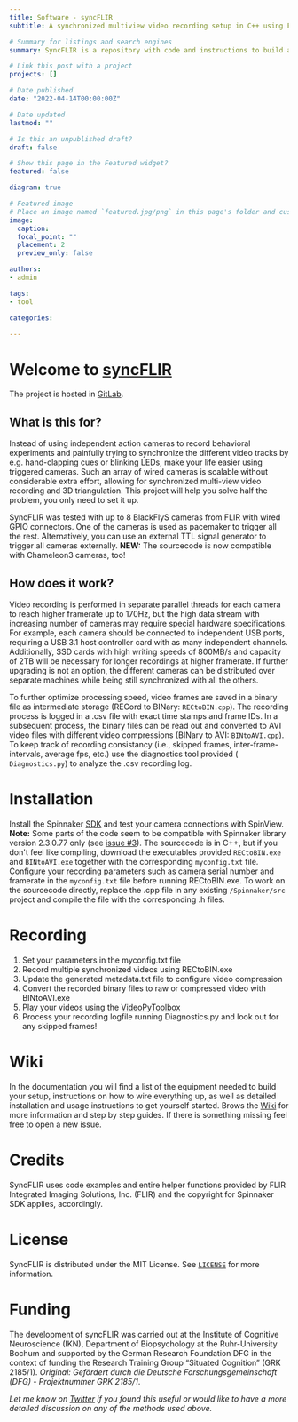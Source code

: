 ```yaml
---
title: Software - syncFLIR
subtitle: A synchronized multiview video recording setup in C++ using FLIR cameras and Spinnaker SDK on Windows machines.

# Summary for listings and search engines
summary: SyncFLIR is a repository with code and instructions to build a synchronized multi-view video recording setup using computer vision cameras from FLIR on Windows.

# Link this post with a project
projects: []

# Date published
date: "2022-04-14T00:00:00Z"

# Date updated
lastmod: ""

# Is this an unpublished draft?
draft: false

# Show this page in the Featured widget?
featured: false

diagram: true

# Featured image
# Place an image named `featured.jpg/png` in this page's folder and customize its options here.
image:
  caption: 
  focal_point: ""
  placement: 2
  preview_only: false

authors:
- admin

tags:
- tool

categories:

---
```


# Welcome to [syncFLIR](https://gitlab.ruhr-uni-bochum.de/ikn/syncflir)

The project is hosted in [GitLab](https://gitlab.ruhr-uni-bochum.de/ikn/syncflir).

## What is this for?

Instead of using independent action cameras to record behavioral experiments and painfully trying to synchronize the different video tracks by e.g. hand-clapping cues or blinking LEDs, make your life easier using triggered cameras. Such an array of wired cameras is scalable without considerable extra effort, allowing for synchronized multi-view video recording and 3D triangulation. This project will help you solve half the problem, you only need to set it up.

SyncFLIR was tested with up to 8 BlackFlyS cameras from FLIR with wired GPIO connectors. One of the cameras is used as pacemaker to trigger all the rest. Alternatively, you can use an external TTL signal generator to trigger all cameras externally. **NEW:** The sourcecode is now compatible with Chameleon3 cameras, too!

## How does it work?

Video recording is performed in separate parallel threads for each camera to reach higher framerate up to 170Hz, but the high data stream with increasing number of cameras may require special hardware specifications. For example, each camera should be connected to independent USB ports, requiring a USB 3.1 host controller card with as many independent channels. Additionally, SSD cards with high writing speeds of 800MB/s and capacity of 2TB will be necessary for longer recordings at higher framerate. If further upgrading is not an option, the different cameras can be distributed over separate machines while being still synchronized with all the others.

To further optimize processing speed, video frames are saved in a binary file as intermediate storage (RECord to BINary: `RECtoBIN.cpp`). The recording process is logged in a .csv file with exact time stamps and frame IDs. In a subsequent process, the binary files can be read out and converted to AVI video files with different video compressions (BINary to AVI: `BINtoAVI.cpp`). To keep track of recording consistancy (i.e., skipped frames, inter-frame-intervals, average fps, etc.) use the diagnostics tool provided ( `Diagnostics.py`) to analyze the .csv recording log.

# Installation

Install the Spinnaker [SDK](http://softwareservices.flir.com/Spinnaker/latest/index.html) and test your camera connections with SpinView. **Note:** Some parts of the code seem to be compatible with Spinnaker library version 2.3.0.77 only (see [issue #3](https://gitlab.ruhr-uni-bochum.de/ikn/syncflir/-/issues/3)). The sourcecode is in C++, but if you don't feel like compiling, download the executables provided `RECtoBIN.exe` and `BINtoAVI.exe` together with the corresponding `myconfig.txt` file. Configure your recording parameters such as camera serial number and framerate in the `myconfig.txt` file before running RECtoBIN.exe. To work on the sourcecode directly, replace the .cpp file in any existing  `/Spinnaker/src` project and compile the file with the corresponding .h files.

# Recording

1. Set your parameters in the myconfig.txt file
2. Record multiple synchronized videos using RECtoBIN.exe
3. Update the generated metadata.txt file to configure video compression
4. Convert the recorded binary files to raw or compressed video with BINtoAVI.exe
5. Play your videos using the [VideoPyToolbox](https://github.com/Guillermo-Hidalgo-Gadea/VideoPyToolbox)
6. Process your recording logfile running Diagnostics.py and look out for any skipped frames!

# Wiki 

In the documentation you will find a list of the equipment needed to build your setup, instructions on how to wire everything up, as well as detailed installation and usage instructions to get yourself started. Brows the [Wiki](https://gitlab.ruhr-uni-bochum.de/ikn/syncflir/-/wikis/Wiki) for more information and step by step guides. If there is something missing feel free to open a new issue.

# Credits

SyncFLIR uses code examples and entire helper functions provided by FLIR Integrated Imaging Solutions, Inc. (FLIR) and the copyright for Spinnaker SDK applies, accordingly.

# License

SyncFLIR is distributed under the MIT License. See [`LICENSE`](https://gitlab.ruhr-uni-bochum.de/ikn/syncflir/-/blob/master/LICENSE) for more information.

# Funding

The development of syncFLIR was carried out at the Institute of Cognitive Neuroscience (IKN), Department of Biopsychology at the Ruhr-University Bochum and supported by the German Research Foundation DFG in the context of funding the Research Training Group “Situated Cognition” (GRK 2185/1). *Original: Gefördert durch die Deutsche Forschungsgemeinschaft (DFG) - Projektnummer GRK 2185/1*.

*Let me know on [Twitter](https://twitter.com/G_HidalgoGadea) if you found this useful or would like to have a more detailed discussion on any of the methods used above.*
